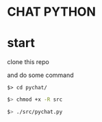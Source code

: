 # CHAT PYTHON 

# start 
clone this repo 


and do some command 
```bach
$> cd pychat/
```
```bash
$> chmod +x -R src
```
```bash
$> ./src/pychat.py
```